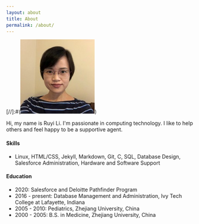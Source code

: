 ```yaml
---
layout: about
title: About
permalink: /about/
---
```


[//]:#(<img src="/assets/ruyi.jpg">)  

Hi, my name is Ruyi Li. I'm passionate in computing technology. I like to help others and feel happy to be a supportive agent.   

<h4>Skills</h4>
<ul>
<li>Linux, HTML/CSS, Jekyll, Markdown, Git, C, SQL, Database Design, Salesforce Administration, Hardware and Software Support 
</li>
</ul> 
<h4>Education</h4>
<ul>
<li>2020: Salesforce and Deloitte Pathfinder Program
</li>
<li>2016 - present: Database Management and Administration, Ivy Tech College at Lafayette, Indiana 
</li>
<li>2005 - 2010: Pediatrics, Zhejiang University, China 
</li>
<li>2000 - 2005: B.S. in  Medicine, Zhejiang University, China
</li>
</ul>


